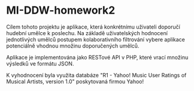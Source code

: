 MI-DDW-homework2
================
Cílem tohoto projektu je aplikace, která konkrétnímu uživateli doporučí hudební umělce k poslechu. Na základě uživatelských hodnocení
jednotlivých umělců postupem kolaborativního filtrování vybere aplikace potenciálně vhodnou množinu doporučených umělců.

Aplikace je implementována jako RESTové API v PHP, které vrací množinu výsledků ve formátu JSON.

K vyhodnocení byla využita databáze "R1 - Yahoo! Music User Ratings of Musical Artists, version 1.0" poskytovaná firmou Yahoo!
